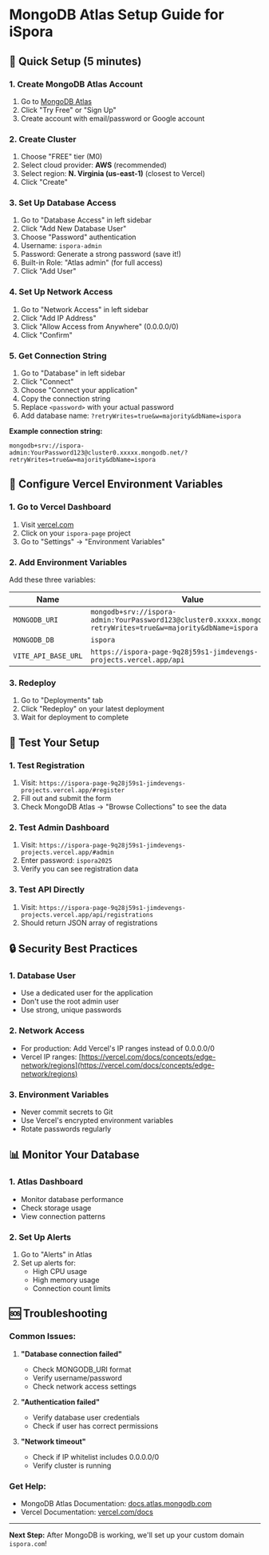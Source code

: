 # MongoDB Atlas Setup Guide for iSpora

## 🚀 Quick Setup (5 minutes)

### 1. Create MongoDB Atlas Account
1. Go to [MongoDB Atlas](https://cloud.mongodb.com)
2. Click "Try Free" or "Sign Up"
3. Create account with email/password or Google account

### 2. Create Cluster
1. Choose "FREE" tier (M0)
2. Select cloud provider: **AWS** (recommended)
3. Select region: **N. Virginia (us-east-1)** (closest to Vercel)
4. Click "Create"

### 3. Set Up Database Access
1. Go to "Database Access" in left sidebar
2. Click "Add New Database User"
3. Choose "Password" authentication
4. Username: `ispora-admin`
5. Password: Generate a strong password (save it!)
6. Built-in Role: "Atlas admin" (for full access)
7. Click "Add User"

### 4. Set Up Network Access
1. Go to "Network Access" in left sidebar
2. Click "Add IP Address"
3. Click "Allow Access from Anywhere" (0.0.0.0/0)
4. Click "Confirm"

### 5. Get Connection String
1. Go to "Database" in left sidebar
2. Click "Connect"
3. Choose "Connect your application"
4. Copy the connection string
5. Replace `<password>` with your actual password
6. Add database name: `?retryWrites=true&w=majority&dbName=ispora`

**Example connection string:**
```
mongodb+srv://ispora-admin:YourPassword123@cluster0.xxxxx.mongodb.net/?retryWrites=true&w=majority&dbName=ispora
```

## 🔧 Configure Vercel Environment Variables

### 1. Go to Vercel Dashboard
1. Visit [vercel.com](https://vercel.com)
2. Click on your `ispora-page` project
3. Go to "Settings" → "Environment Variables"

### 2. Add Environment Variables
Add these three variables:

| Name | Value | Environment |
|------|-------|-------------|
| `MONGODB_URI` | `mongodb+srv://ispora-admin:YourPassword123@cluster0.xxxxx.mongodb.net/?retryWrites=true&w=majority&dbName=ispora` | Production |
| `MONGODB_DB` | `ispora` | Production |
| `VITE_API_BASE_URL` | `https://ispora-page-9q28j59s1-jimdevengs-projects.vercel.app/api` | Production |

### 3. Redeploy
1. Go to "Deployments" tab
2. Click "Redeploy" on your latest deployment
3. Wait for deployment to complete

## 🧪 Test Your Setup

### 1. Test Registration
1. Visit: `https://ispora-page-9q28j59s1-jimdevengs-projects.vercel.app/#register`
2. Fill out and submit the form
3. Check MongoDB Atlas → "Browse Collections" to see the data

### 2. Test Admin Dashboard
1. Visit: `https://ispora-page-9q28j59s1-jimdevengs-projects.vercel.app/#admin`
2. Enter password: `ispora2025`
3. Verify you can see registration data

### 3. Test API Directly
1. Visit: `https://ispora-page-9q28j59s1-jimdevengs-projects.vercel.app/api/registrations`
2. Should return JSON array of registrations

## 🔒 Security Best Practices

### 1. Database User
- Use a dedicated user for the application
- Don't use the root admin user
- Use strong, unique passwords

### 2. Network Access
- For production: Add Vercel's IP ranges instead of 0.0.0.0/0
- Vercel IP ranges: [https://vercel.com/docs/concepts/edge-network/regions](https://vercel.com/docs/concepts/edge-network/regions)

### 3. Environment Variables
- Never commit secrets to Git
- Use Vercel's encrypted environment variables
- Rotate passwords regularly

## 📊 Monitor Your Database

### 1. Atlas Dashboard
- Monitor database performance
- Check storage usage
- View connection patterns

### 2. Set Up Alerts
1. Go to "Alerts" in Atlas
2. Set up alerts for:
   - High CPU usage
   - High memory usage
   - Connection count limits

## 🆘 Troubleshooting

### Common Issues:

1. **"Database connection failed"**
   - Check MONGODB_URI format
   - Verify username/password
   - Check network access settings

2. **"Authentication failed"**
   - Verify database user credentials
   - Check if user has correct permissions

3. **"Network timeout"**
   - Check if IP whitelist includes 0.0.0.0/0
   - Verify cluster is running

### Get Help:
- MongoDB Atlas Documentation: [docs.atlas.mongodb.com](https://docs.atlas.mongodb.com)
- Vercel Documentation: [vercel.com/docs](https://vercel.com/docs)

---

**Next Step:** After MongoDB is working, we'll set up your custom domain `ispora.com`!
